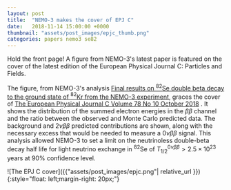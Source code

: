 ```yaml
---
layout: post
title:  "NEMO-3 makes the cover of EPJ C"
date:   2018-11-14 15:00:00 +0000
thumbnail: "assets/post_images/epjc_thumb.png"
categories: papers nemo3 se82
---
```


Hold the front page! A figure from NEMO-3's latest paper is featured on the cover of the latest edition of the European Physical Journal C: Particles and Fields.

The figure, from NEMO-3's analysis [Final results on $^{82}$Se double beta decay to the ground state of $^{82}$Kr from the NEMO-3 experiment](http://dx.doi.org/10.1140/epjc/s10052-018-6295-x), graces the cover of [The European Physical Journal C Volume 78  No 10 October 2018](https://epjc.epj.org/articles/epjc/abs/2018/10/contents/contents.html) . It shows the distribution of the summed electron energies in the $\beta\beta$ channel and the ratio between the observed and Monte Carlo predicted data. The background and  $2\nu\beta\beta$ predicted contributions are shown, along with the necessary excess that would be needed to measure a $0\nu\beta\beta$ signal. This analysis allowed NEMO-3 to set a limit on the neutrinoless double-beta decay half life for light neutrino exchange in $^{82}$Se of $T_{1/2}^{0\nu\beta\beta} \gt 2.5\times10^{23}$ years at 90% confidence level.

![The EPJ C cover]({{"assets/post_images/epjc.png"| relative_url }}){:style="float: left;margin-right: 20px;"}

